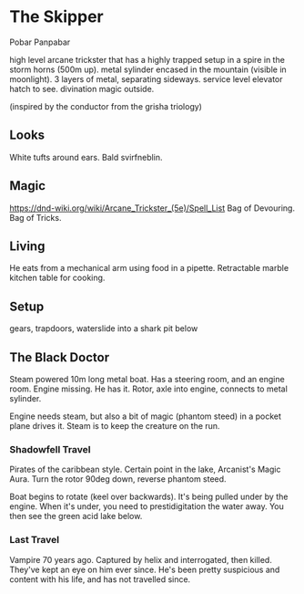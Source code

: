 # The Skipper
Pobar Panpabar

high level arcane trickster that has a highly trapped setup in a spire in the storm horns (500m up).
metal sylinder encased in the mountain (visible in moonlight).
3 layers of metal, separating sideways. service level elevator hatch to see.
divination magic outside.

(inspired by the conductor from the grisha triology)
## Looks
White tufts around ears. Bald svirfneblin.

## Magic
https://dnd-wiki.org/wiki/Arcane_Trickster_(5e)/Spell_List
Bag of Devouring.
Bag of Tricks.

## Living
He eats from a mechanical arm using food in a pipette.
Retractable marble kitchen table for cooking.

## Setup
gears, trapdoors, waterslide into a shark pit below

## The Black Doctor
Steam powered 10m long metal boat. Has a steering room, and an engine room.
Engine missing. He has it.
Rotor, axle into engine, connects to metal sylinder.

Engine needs steam, but also a bit of magic (phantom steed) in a pocket plane drives it.
Steam is to keep the creature on the run.

### Shadowfell Travel
Pirates of the caribbean style.
Certain point in the lake, Arcanist's Magic Aura. Turn the rotor 90deg down, reverse phantom steed.

Boat begins to rotate (keel over backwards). It's being pulled under by the engine.
When it's under, you need to prestidigitation the water away.
You then see the green acid lake below.

### Last Travel
Vampire 70 years ago. Captured by helix and interrogated, then killed. They've kept an eye on him ever since. He's been pretty suspicious and content with his life, and has not travelled since.
